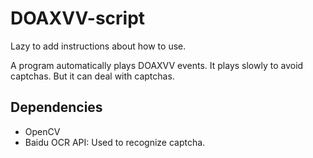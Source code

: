 # DOAXVV-script

Lazy to add instructions about how to use.

A program automatically plays DOAXVV events. It plays slowly to avoid captchas. But it can deal with captchas.

## Dependencies

- OpenCV
- Baidu OCR API: Used to recognize captcha.
